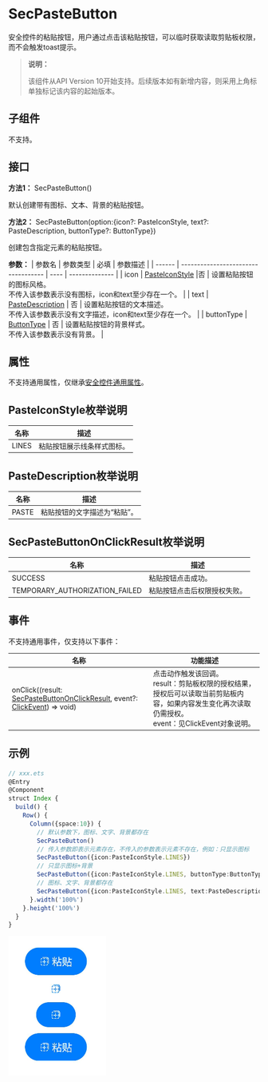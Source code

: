 # SecPasteButton

安全控件的粘贴按钮，用户通过点击该粘贴按钮，可以临时获取读取剪贴板权限，而不会触发toast提示。

> **说明：**
>
> 该组件从API Version 10开始支持。后续版本如有新增内容，则采用上角标单独标记该内容的起始版本。

## 子组件

不支持。

## 接口

**方法1：** SecPasteButton()

默认创建带有图标、文本、背景的粘贴按钮。

**方法2：** SecPasteButton(option:{icon?: PasteIconStyle, text?: PasteDescription, buttonType?: ButtonType})

创建包含指定元素的粘贴按钮。

**参数：**
| 参数名 | 参数类型                            | 必填 | 参数描述       |
| ------ | ----------------------------------- | ---- | -------------- |
| icon  | [PasteIconStyle](#pasteiconstyle枚举说明) |否   | 设置粘贴按钮的图标风格。<br/>不传入该参数表示没有图标，icon和text至少存在一个。 |
| text   | [PasteDescription](#pastedescription枚举说明) | 否   | 设置粘贴按钮的文本描述。<br/>不传入该参数表示没有文字描述，icon和text至少存在一个。 |
| buttonType   | [ButtonType](ts-basic-components-button.md#ButtonType枚举说明) | 否   | 设置粘贴按钮的背景样式。<br/>不传入该参数表示没有背景。 |

## 属性

不支持通用属性，仅继承[安全控件通用属性](ts-universal-attributes-securitycomponent.md#属性)。

## PasteIconStyle枚举说明

| 名称                | 描述               |
| ------------------- | ------------------ |
| LINES | 粘贴按钮展示线条样式图标。 |

## PasteDescription枚举说明

| 名称                | 描述               |
| ------------------- | ------------------ |
| PASTE | 粘贴按钮的文字描述为“粘贴”。 |

## SecPasteButtonOnClickResult枚举说明

| 名称                | 描述               |
| ------------------- | ------------------ |
| SUCCESS | 粘贴按钮点击成功。 |
| TEMPORARY_AUTHORIZATION_FAILED | 粘贴按钮点击后权限授权失败。 |

## 事件

不支持通用事件，仅支持以下事件：

| 名称                                                         | 功能描述                                                     |
| ------------------------------------------------------------ | ------------------------------------------------------------ |
| onClick((result: [SecPasteButtonOnClickResult](#secpastebuttononclickresult枚举说明), event?: [ClickEvent](ts-universal-events-click.md#clickevent对象说明)) => void) | 点击动作触发该回调。<br/>result：剪贴板权限的授权结果，授权后可以读取当前剪贴板内容，如果内容发生变化再次读取仍需授权。<br/>event：见ClickEvent对象说明。 |

## 示例

```ts
// xxx.ets
@Entry
@Component
struct Index {
  build() {
    Row() {
      Column({space:10}) {
        // 默认参数下，图标、文字、背景都存在
        SecPasteButton()
        // 传入参数即表示元素存在，不传入的参数表示元素不存在，例如：只显示图标
        SecPasteButton({icon:PasteIconStyle.LINES})
        // 只显示图标+背景
        SecPasteButton({icon:PasteIconStyle.LINES, buttonType:ButtonType.Capsule})
        // 图标、文字、背景都存在
        SecPasteButton({icon:PasteIconStyle.LINES, text:PasteDescription.PASTE, buttonType:ButtonType.Capsule})
      }.width('100%')
    }.height('100%')
  }
}
```

![SecPasteButton1](figures/secpastebutton1.png)
